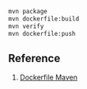 

```bash
mvn package
mvn dockerfile:build
mvn verify
mvn dockerfile:push
```

## Reference
1. [Dockerfile Maven](https://github.com/spotify/dockerfile-maven)